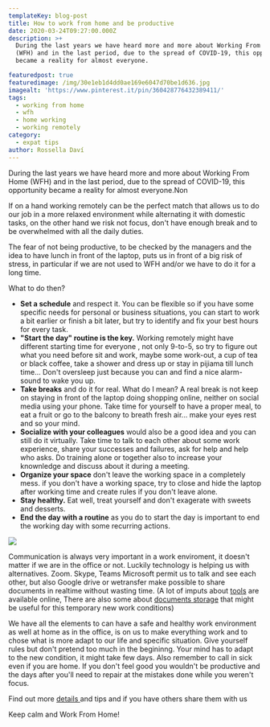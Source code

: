 ```yaml
---
templateKey: blog-post
title: How to work from home and be productive
date: 2020-03-24T09:27:00.000Z
description: >+
  During the last years we have heard more and more about Working From Home
  (WFH) and in the last period, due to the spread of COVID-19, this opportunity
  became a reality for almost everyone.

featuredpost: true
featuredimage: /img/30e1eb1d4dd0ae169e6047d70be1d636.jpg
imagealt: 'https://www.pinterest.it/pin/360428776432389411/'
tags:
  - working from home
  - wfh
  - home working
  - working remotely
category:
  - expat tips
author: Rossella Daví
---
```

During the last years we have heard more and more about Working From Home (WFH) and in the last period, due to the spread of COVID-19, this opportunity became a reality for almost everyone.Non

If on a hand working remotely can be the perfect match that allows us to do our job in a more relaxed environment while alternating it with domestic tasks, on the other hand we risk not focus, don't have enough break and to be overwhelmed with all the daily duties.

The fear of not being productive, to be checked by the managers and the idea to have lunch in front of the laptop, puts us in front of a big risk of stress, in particular if we are not used to WFH and/or we have to do it for a long time.

What to do then?

* **Set a schedule** and respect it. You can be flexible so if you have some specific needs for personal or business situations, you can start to work a bit earlier or finish a bit later, but try to identify and fix your best hours for every task.
* **"Start the day" routine is the key.** Working remotely might have different starting time for everyone , not only 9-to-5, so try to figure out what you need before sit and work, maybe some work-out, a cup of tea or black coffee, take a shower and dress up or stay in pijiama till lunch time... Don't oversleep just because you can and find a nice alarm-sound to wake you up.
* **Take breaks** and do it for real. What do I mean? A real break is not keep on staying in front of the laptop doing shopping online, neither on social media using your phone. Take time for yourself to have a proper meal, to eat a fruit or go to the balcony to breath fresh air... make your eyes rest and so your mind.
* **Socialize with your colleagues** would also be a good idea and you can still do it virtually. Take time to talk to each other about some work experience, share your successes and failures, ask for help and help who asks. Do training alone or together also to increase your knownledge and discuss about it during a meeting.
* **Organize your space** don't leave the working space in a completely mess. if you don't have a working space, try to close and hide the laptop after working time and create rules if you don't leave alone.
* **Stay healthy.** Eat well, treat yourself and don't exagerate with sweets and desserts.
* **End the day with a routine** as you do to start the day is important to end the working day with some recurring actions.

![](/img/9ff4365f-8c0e-4626-87c2-e2e33905bb80.jpg)

Communication is always very important in a work enviroment, it doesn't matter if we are in the office or not. Luckily technology is helping us with alternatives. Zoom. Skype, Teams Microsoft permit us to talk and see each other, but also Google drive or wetransfer make possible to share documents in realtime without wasting time.  (A lot of imputs about [tools](https://www.iamexpat.nl/career/employment-news/best-online-tools-use-when-working-home) are available online, There are also some about [documents storage](https://www.thexpatmagazine.com/blog/2015-02-09-store-important-documents/) that might be useful for this temporary new work conditions)

We have all the elements to can have a safe and healthy work environment as well at home as in the office, is on us to make everything work and to chose what is more adapt to our life and specific situation. Give yourself rules but don't pretend too much in the begininng. Your mind has to adapt to the new condition, it might take few days. Also remember to call in sick even if you are home. If you don't feel good you wouldn't be productive and the days after you'll need to repair at the mistakes done while you weren't focus.

Find out more [details ](https://www.pcmag.com/news/get-organized-20-tips-for-working-from-home)and tips and if you have others share them with us

Keep calm and Work From Home!
